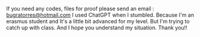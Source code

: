 If you need any codes, files for proof please send an email : bugratorres@hotmail.com
I used ChatGPT when I stumbled. Because I'm an erasmus student and It's a little bit advanced for my level. 
But I'm trying to catch up with class. And I hope you understand my situation. Thank you!!
